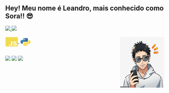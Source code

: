 ## Hey! Meu nome é Leandro, mais conhecido como Sora!! 😎

<!--Trocar cores dos paineis: dark, radical, merko, gruvbox, tokyonight, onedark, cobalt, synthwave, highcontrast, dracula -->

 <div>
  <a href="https://github.com/Leandro-Sora">
  <img height="180em" src="https://github-readme-stats.vercel.app/api?username=Leandro-Sora&show_icons=true&theme=dracula&include_all_commits=true&count_private=true"/>
  <img height="180em" src="https://github-readme-stats.vercel.app/api/top-langs/?username=Leandro-Sora&layout=compact&langs_count=7&theme=dracula"/>
</div>


<div style="display: inline_block"><br>
  <img align="center" alt="Rafa-Js" height="30" width="40" src="https://raw.githubusercontent.com/devicons/devicon/master/icons/javascript/javascript-plain.svg">
  <img align="center" alt="Rafa-Python" height="30" width="40" src="https://raw.githubusercontent.com/devicons/devicon/master/icons/python/python-original.svg">
 <img align="right" alt="Sora-icon" height="160" width="140" src="https://github.com/Leandro-Sora/Leandro-Sora/blob/main/Sora-icon.png?raw=true">
</div>
  
  ##
 
<div> 
  <a href="https://instagram.com/sunrise_in_atami" target="_blank"><img src="https://img.shields.io/badge/-Instagram-%23E4405F?style=for-the-badge&logo=instagram&logoColor=white" target="_blank"></a>
  <a href="https://discord.gg/SoraSushiman#7886" target="_blank"><img src="https://img.shields.io/badge/Discord-7289DA?style=for-the-badge&logo=discord&logoColor=white" target="_blank"></a> 
  <a href="https://www.linkedin.com/in/leandro-souza-testerqa/" target="_blank"><img src="https://img.shields.io/badge/-LinkedIn-%230077B5?style=for-the-badge&logo=linkedin&logoColor=white" target="_blank"></a> 
</div>
